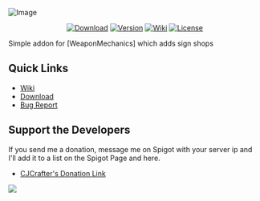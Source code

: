 ![Image](https://user-images.githubusercontent.com/18332343/188478631-ecccb1a6-51aa-4f9c-bfa6-de666c2658d9.png)  
<div align="center">

  [![Download](https://img.shields.io/github/downloads/WeaponMechanics/WeaponMechanicsSignShop/total?color=green)](https://github.com/WeaponMechanics/WeaponMechanicsSignShop/releases/latest)
  [![Version](https://img.shields.io/github/v/release/WeaponMechanics/WeaponMechanicsSignShop?include_prereleases&label=version)](https://github.com/WeaponMechanics/WeaponMechanicsSignShop/releases/latest)
  [![Wiki](https://img.shields.io/badge/-wiki%20-blueviolet)](https://github.com/WeaponMechanics/WeaponMechanicsSignShop/wiki)
  [![License](https://img.shields.io/github/license/WeaponMechanics/WeaponMechanicsSignShop)](https://github.com/WeaponMechanics/WeaponMechanicsSignShop/blob/master/LICENSE)

</div>


Simple addon for [WeaponMechanics] which adds sign shops

## Quick Links
* [Wiki](https://github.com/WeaponMechanics/WeaponMechanicsSignShop/wiki)
* [Download](https://github.com/WeaponMechanics/WeaponMechanicsSignShop/releases/latest)
* [Bug Report](https://github.com/WeaponMechanics/WeaponMechanicsSignShop/issues/new/choose)

## Support the Developers
If you send me a donation, message me on Spigot with your server ip and I'll add it to a list on
the Spigot Page and here.
* [CJCrafter's Donation Link](https://www.paypal.com/paypalme/cjcrafter)


[![](https://bstats.org/signatures/bukkit/WeaponMechanicsSignShop.svg)](https://bstats.org/plugin/bukkit/WeaponMechanicsSignShop/14323)

